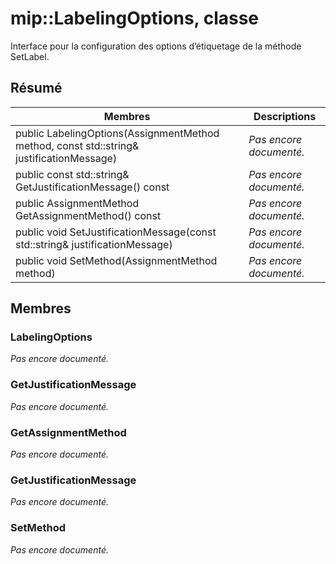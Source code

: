 # <a name="class-miplabelingoptions"></a>mip::LabelingOptions, classe 
Interface pour la configuration des options d’étiquetage de la méthode SetLabel.
  
## <a name="summary"></a>Résumé
 Membres                        | Descriptions                                
--------------------------------|---------------------------------------------
 public LabelingOptions(AssignmentMethod method, const std::string& justificationMessage)  | _Pas encore documenté._
 public const std::string& GetJustificationMessage() const  | _Pas encore documenté._
 public AssignmentMethod GetAssignmentMethod() const  | _Pas encore documenté._
 public void SetJustificationMessage(const std::string& justificationMessage)  | _Pas encore documenté._
 public void SetMethod(AssignmentMethod method)  | _Pas encore documenté._
  
## <a name="members"></a>Membres
  
### <a name="labelingoptions"></a>LabelingOptions
_Pas encore documenté._

  
### <a name="getjustificationmessage"></a>GetJustificationMessage
_Pas encore documenté._

  
### <a name="getassignmentmethod"></a>GetAssignmentMethod
_Pas encore documenté._

  
### <a name="setjustificationmessage"></a>GetJustificationMessage
_Pas encore documenté._

  
### <a name="setmethod"></a>SetMethod
_Pas encore documenté._
